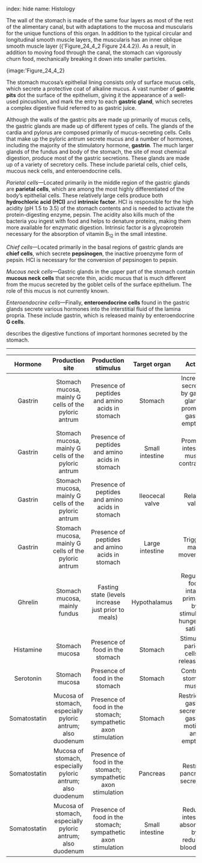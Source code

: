 index: hide
name: Histology

The wall of the stomach is made of the same four layers as most of the rest of the alimentary canal, but with adaptations to the mucosa and muscularis for the unique functions of this organ. In addition to the typical circular and longitudinal smooth muscle layers, the muscularis has an inner oblique smooth muscle layer ({'Figure_24_4_2 Figure 24.4.2}). As a result, in addition to moving food through the canal, the stomach can vigorously churn food, mechanically breaking it down into smaller particles.


{image:'Figure_24_4_2}
        

The stomach mucosa’s epithelial lining consists only of surface mucus cells, which secrete a protective coat of alkaline mucus. A vast number of  **gastric pits** dot the surface of the epithelium, giving it the appearance of a well-used pincushion, and mark the entry to each  **gastric gland**, which secretes a complex digestive fluid referred to as gastric juice.

Although the walls of the gastric pits are made up primarily of mucus cells, the gastric glands are made up of different types of cells. The glands of the cardia and pylorus are composed primarily of mucus-secreting cells. Cells that make up the pyloric antrum secrete mucus and a number of hormones, including the majority of the stimulatory hormone,  **gastrin**. The much larger glands of the fundus and body of the stomach, the site of most chemical digestion, produce most of the gastric secretions. These glands are made up of a variety of secretory cells. These include parietal cells, chief cells, mucous neck cells, and enteroendocrine cells.

 *Parietal cells*—Located primarily in the middle region of the gastric glands are  **parietal cells**, which are among the most highly differentiated of the body’s epithelial cells. These relatively large cells produce both  **hydrochloric acid (HCl)** and  **intrinsic factor**. HCl is responsible for the high acidity (pH 1.5 to 3.5) of the stomach contents and is needed to activate the protein-digesting enzyme, pepsin. The acidity also kills much of the bacteria you ingest with food and helps to denature proteins, making them more available for enzymatic digestion. Intrinsic factor is a glycoprotein necessary for the absorption of vitamin B<sub>12</sub> in the small intestine.

 *Chief cells*—Located primarily in the basal regions of gastric glands are  **chief cells**, which secrete  **pepsinogen**, the inactive proenzyme form of pepsin. HCl is necessary for the conversion of pepsinogen to pepsin.

 *Mucous neck cells*—Gastric glands in the upper part of the stomach contain  **mucous neck cells** that secrete thin, acidic mucus that is much different from the mucus secreted by the goblet cells of the surface epithelium. The role of this mucus is not currently known.

 *Enteroendocrine cells*—Finally,  **enteroendocrine cells** found in the gastric glands secrete various hormones into the interstitial fluid of the lamina propria. These include gastrin, which is released mainly by enteroendocrine  **G cells**.

 describes the digestive functions of important hormones secreted by the stomach.


****

| Hormone | Production site | Production stimulus | Target organ | Action |
|:-:|:-:|:-:|:-:|:-:|
| Gastrin | Stomach mucosa, mainly G cells of the pyloric antrum | Presence of peptides and amino acids in stomach | Stomach |  Increases secretion by gastric glands; promotes gastric emptying  |
| Gastrin | Stomach mucosa, mainly G cells of the pyloric antrum | Presence of peptides and amino acids in stomach | Small intestine | Promotes intestinal muscle contraction |
| Gastrin | Stomach mucosa, mainly G cells of the pyloric antrum | Presence of peptides and amino acids in stomach | Ileocecal valve | Relaxes valve |
| Gastrin | Stomach mucosa, mainly G cells of the pyloric antrum | Presence of peptides and amino acids in stomach | Large intestine | Triggers mass movements |
| Ghrelin | Stomach mucosa, mainly fundus | Fasting state (levels increase just prior to meals) | Hypothalamus | Regulates food intake, primarily by stimulating hunger and satiety |
| Histamine | Stomach mucosa | Presence of food in the stomach | Stomach | Stimulates parietal cells to release HCl |
| Serotonin | Stomach mucosa | Presence of food in the stomach | Stomach | Contracts stomach muscle |
| Somatostatin | Mucosa of stomach, especially pyloric antrum; also duodenum | Presence of food in the stomach; sympathetic axon stimulation | Stomach | Restricts all gastric secretions, gastric motility, and emptying |
| Somatostatin | Mucosa of stomach, especially pyloric antrum; also duodenum | Presence of food in the stomach; sympathetic axon stimulation | Pancreas | Restricts pancreatic secretions |
| Somatostatin | Mucosa of stomach, especially pyloric antrum; also duodenum | Presence of food in the stomach; sympathetic axon stimulation | Small intestine | Reduces intestinal absorption by reducing blood flow |
    
